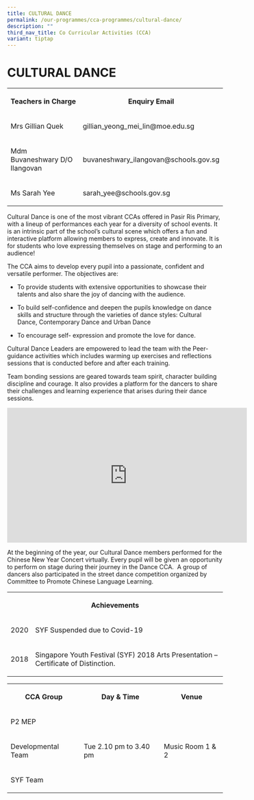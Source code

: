 ```yaml
---
title: CULTURAL DANCE
permalink: /our-programmes/cca-programmes/cultural-dance/
description: ""
third_nav_title: Co Curricular Activities (CCA)
variant: tiptap
---
```

<h1><strong>CULTURAL DANCE</strong></h1>
<table style="minWidth: 50px">
<colgroup>
<col>
<col>
</colgroup>
<tbody>
<tr>
<th rowspan="1" colspan="1">
<p>Teachers in Charge</p>
</th>
<th rowspan="1" colspan="1">
<p>Enquiry Email</p>
</th>
</tr>
<tr>
<td rowspan="1" colspan="1">
<p>Mrs Gillian Quek</p>
</td>
<td rowspan="1" colspan="1">
<p>gillian_yeong_mei_lin@moe.edu.sg</p>
</td>
</tr>
<tr>
<td rowspan="1" colspan="1">
<p>Mdm Buvaneshwary D/O Ilangovan</p>
</td>
<td rowspan="1" colspan="1">
<p>buvaneshwary_ilangovan@schools.gov.sg</p>
</td>
</tr>
<tr>
<td rowspan="1" colspan="1">
<p>Ms Sarah Yee</p>
</td>
<td rowspan="1" colspan="1">
<p>sarah_yee@schools.gov.sg</p>
</td>
</tr>
</tbody>
</table>
<p>Cultural Dance is one of the most vibrant CCAs offered in Pasir Ris Primary,
with a lineup of performances each year for a diversity of school events.
It is an intrinsic part of the school’s cultural scene which offers a fun
and interactive platform allowing members to express, create and innovate.
It is for students who love expressing themselves on stage and performing
to an audience!</p>
<p>The CCA aims to develop every pupil into a passionate, confident and versatile
performer. The objectives are:</p>
<ul data-tight="true" class="tight">
<li>
<p>To provide students with extensive opportunities to showcase their talents
and also share the joy of dancing with the audience.</p>
</li>
<li>
<p>To build self-confidence and deepen the pupils knowledge on dance skills
and structure through the varieties of dance styles: Cultural Dance, Contemporary
Dance and Urban Dance</p>
</li>
<li>
<p>To encourage self- expression and promote the love for dance.</p>
</li>
</ul>
<p>Cultural Dance Leaders are empowered to lead the team with the Peer-guidance
activities which includes warming up exercises and reflections sessions
that is conducted before and after each training.</p>
<p>Team bonding sessions are geared towards team spirit, character building
discipline and courage. It also provides a platform for the dancers to
share their challenges and learning experience that arises during their
dance sessions.</p>
<div class="iframe-wrapper">
<iframe height="315" width="560" allowfullscreen="true" frameborder="0" src="https://www.youtube.com/embed/0nOaKRLZySw"></iframe>
</div>
<p>At the beginning of the year, our Cultural Dance members performed for
the Chinese New Year Concert virtually. Every pupil will be given an opportunity
to perform on stage during their journey in the Dance CCA.&nbsp; A group
of dancers also participated in the street dance competition organized
by Committee to Promote Chinese Language Learning.</p>
<p></p>
<table style="minWidth: 50px">
<colgroup>
<col>
<col>
</colgroup>
<tbody>
<tr>
<th rowspan="1" colspan="2">
<p><strong>Achievements</strong>
</p>
</th>
</tr>
<tr>
<td rowspan="1" colspan="1">
<p>2020</p>
</td>
<td rowspan="1" colspan="1">
<p>SYF Suspended due to Covid-19</p>
</td>
</tr>
<tr>
<td rowspan="1" colspan="1">
<p>2018</p>
</td>
<td rowspan="1" colspan="1">
<p>Singapore Youth Festival (SYF) 2018 Arts Presentation – Certificate of
Distinction.</p>
</td>
</tr>
</tbody>
</table>
<p></p>
<table style="minWidth: 75px">
<colgroup>
<col>
<col>
<col>
</colgroup>
<tbody>
<tr>
<th rowspan="1" colspan="1">
<p>CCA Group</p>
</th>
<th rowspan="1" colspan="1">
<p>Day &amp; Time</p>
</th>
<th rowspan="1" colspan="1">
<p>Venue</p>
</th>
</tr>
<tr>
<td rowspan="1" colspan="1">
<p>P2 MEP</p>
</td>
<td rowspan="3" colspan="1">
<p>Tue 2.10 pm to 3.40 pm</p>
</td>
<td rowspan="3" colspan="1">
<p>Music Room 1 &amp; 2</p>
</td>
</tr>
<tr>
<td rowspan="1" colspan="1">
<p>Developmental Team</p>
</td>
</tr>
<tr>
<td rowspan="1" colspan="1">
<p>SYF Team</p>
</td>
</tr>
</tbody>
</table>
<p></p>